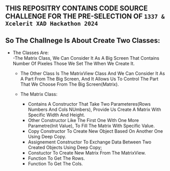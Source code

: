 ## THIS REPOSITRY CONTAINS CODE SOURCE  CHALLENGE FOR THE PRE-SELECTION OF `1337 & Xcelerit XAD Hackathon 2024`

## So The Challnege Is About Create Two Classes:
* The Classes Are:\
    -The Matrix Class, We Can Consider It As A Big Screen That Contains Number Of Pixeles Those We Set The When We Create It.
    - The Other Class Is The MatrixView Class And We Can Consider It As A Part From The Big Screen, And It Allows Us To Control The Part That We Choose From The Big Screen(Matrix).

    - The Matrix Class:
        * Contains A Constructor That Take Two Parameteres(Rows Numbers And Cols NUmbers), Provide Us Create A Matrix With Specific Width And Height.
        * Other Constructor Like The First One With One More Parametre(Init Value), To Fill The Matrix With Specific Value.
        * Copy Constructor To Create New Object Based On Another One Using Deep Copy.
        * Assignement Constructor To Exchange Data Between Two Created Objects Using Deep Copy;
        * Constuctor To Create New Matrix From  The MatrixView.
        * Function To Get The Rows.
        * Function To Get The Cols.